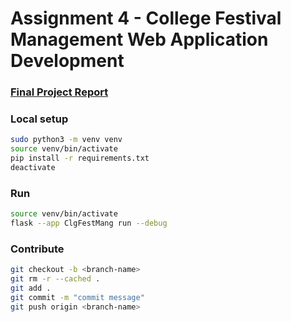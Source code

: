 # Assignment 4 - College Festival Management Web Application Development

### [Final Project Report](./Assignment4_Report_MDA.pdf)

### Local setup
```bash
sudo python3 -m venv venv
source venv/bin/activate
pip install -r requirements.txt
deactivate
```
### Run
```bash
source venv/bin/activate
flask --app ClgFestMang run --debug
```

### Contribute
```bash
git checkout -b <branch-name>
git rm -r --cached .
git add .
git commit -m "commit message"
git push origin <branch-name>
```
